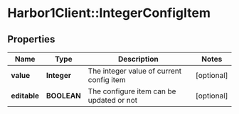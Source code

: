 # Harbor1Client::IntegerConfigItem

## Properties
Name | Type | Description | Notes
------------ | ------------- | ------------- | -------------
**value** | **Integer** | The integer value of current config item | [optional] 
**editable** | **BOOLEAN** | The configure item can be updated or not | [optional] 


